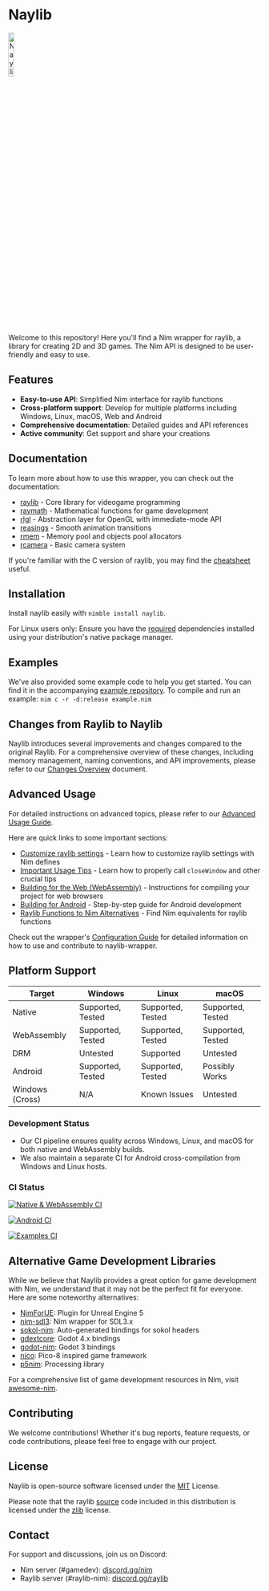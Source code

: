 # Naylib

<img src="assets/naylib.png" alt="Naylib logo" width="15%" />

Welcome to this repository! Here you'll find a Nim wrapper for raylib, a library for
creating 2D and 3D games. The Nim API is designed to be user-friendly and easy to use.

## Features

- **Easy-to-use API**: Simplified Nim interface for raylib functions
- **Cross-platform support**: Develop for multiple platforms including Windows, Linux, macOS, Web and Android
- **Comprehensive documentation**: Detailed guides and API references
- **Active community**: Get support and share your creations

## Documentation

To learn more about how to use this wrapper, you can check out the documentation:

- [raylib](https://planetis-m.github.io/naylib/raylib.html) - Core library for videogame programming
- [raymath](https://planetis-m.github.io/naylib/raymath.html) - Mathematical functions for game development
- [rlgl](https://planetis-m.github.io/naylib/rlgl.html) - Abstraction layer for OpenGL with immediate-mode API
- [reasings](https://planetis-m.github.io/naylib/reasings.html) - Smooth animation transitions
- [rmem](https://planetis-m.github.io/naylib/rmem.html) - Memory pool and objects pool allocators
- [rcamera](https://planetis-m.github.io/naylib/rcamera.html) - Basic camera system

If you're familiar with the C version of raylib, you may find the
[cheatsheet](https://www.raylib.com/cheatsheet/cheatsheet.html) useful.

## Installation

Install naylib easily with `nimble install naylib`.

For Linux users only: Ensure you have the [required](https://github.com/raysan5/raylib/wiki/Working-on-GNU-Linux)
dependencies installed using your distribution's native package manager.

## Examples

We've also provided some example code to help you get started. You can find it in the
accompanying [example repository](https://github.com/planetis-m/raylib-examples).
To compile and run an example: `nim c -r -d:release example.nim`

## Changes from Raylib to Naylib

Naylib introduces several improvements and changes compared to the original Raylib.
For a comprehensive overview of these changes, including memory management, naming
conventions, and API improvements, please refer to our
[Changes Overview](manual/changes_overview.md) document.

## Advanced Usage

For detailed instructions on advanced topics, please refer to our
[Advanced Usage Guide](manual/advanced_usage.md).

Here are quick links to some important sections:

- [Customize raylib settings](manual/advanced_usage.md#changing-raylib-settings-with-nim-defines) - Learn how to customize raylib settings with Nim defines
- [Important Usage Tips](manual/advanced_usage.md#important-usage-tips) - Learn how to properly call `closeWindow` and other crucial tips
- [Building for the Web (WebAssembly)](manual/advanced_usage.md#building-for-the-web-webassembly) - Instructions for compiling your project for web browsers
- [Building for Android](manual/advanced_usage.md#building-for-android) - Step-by-step guide for Android development
- [Raylib Functions to Nim Alternatives](manual/alternatives_table.rst) - Find Nim equivalents for raylib functions

Check out the wrapper's [Configuration Guide](manual/config_guide.md) for detailed information on how to use and contribute to naylib-wrapper.

## Platform Support

| Target           | Windows           | Linux             | macOS             |
|------------------|-------------------|-------------------|-------------------|
| Native           | Supported, Tested | Supported, Tested | Supported, Tested |
| WebAssembly      | Supported, Tested | Supported, Tested | Supported, Tested |
| DRM              | Untested          | Supported         | Untested          |
| Android          | Supported, Tested | Supported, Tested | Possibly Works    |
| Windows (Cross)  | N/A               | Known Issues      | Untested          |

### Development Status

- Our CI pipeline ensures quality across Windows, Linux, and macOS for both native and WebAssembly builds.
- We also maintain a separate CI for Android cross-compilation from Windows and Linux hosts.

### CI Status

[![Native & WebAssembly CI](https://img.shields.io/github/actions/workflow/status/planetis-m/naylib/ci.yml?branch=main&label=Native%20%26%20WebAssembly%20CI)](https://github.com/planetis-m/naylib/actions/workflows/ci.yml)

[![Android CI](https://img.shields.io/github/actions/workflow/status/planetis-m/naylib-game-template/ci.yml?branch=master&label=Android%20CI)](https://github.com/planetis-m/naylib-game-template/actions/workflows/ci.yml)

[![Examples CI](https://img.shields.io/github/actions/workflow/status/planetis-m/raylib-examples/ci.yml?branch=main&label=Examples%20CI)](https://github.com/planetis-m/raylib-examples/actions/workflows/ci.yml)

## Alternative Game Development Libraries

While we believe that Naylib provides a great option for game development with Nim, we understand
that it may not be the perfect fit for everyone. Here are some noteworthy alternatives:

- [NimForUE](https://github.com/jmgomez/NimForUE): Plugin for Unreal Engine 5
- [nim-sdl3](https://github.com/transmutrix/nim-sdl3): Nim wrapper for SDL3.x
- [sokol-nim](https://github.com/floooh/sokol-nim): Auto-generated bindings for sokol headers
- [gdextcore](https://github.com/godot-nim/gdext-nim): Godot 4.x bindings
- [godot-nim](https://github.com/pragmagic/godot-nim): Godot 3 bindings
- [nico](https://github.com/ftsf/nico): Pico-8 inspired game framework
- [p5nim](https://github.com/pietroppeter/p5nim): Processing library

For a comprehensive list of game development resources in Nim,
visit [awesome-nim](https://github.com/ringabout/awesome-nim#game-development).

## Contributing

We welcome contributions! Whether it's bug reports, feature requests, or code contributions,
please feel free to engage with our project.

## License

Naylib is open-source software licensed under the [MIT](LICENSE) License.

Please note that the raylib [source](src/raylib) code included in this distribution is licensed under
the [zlib](LICENSE-RAYLIB) license.

## Contact

For support and discussions, join us on Discord:
- Nim server (#gamedev): [discord.gg/nim](https://discord.gg/nim)
- Raylib server (#raylib-nim): [discord.gg/raylib](https://discord.gg/raylib)
